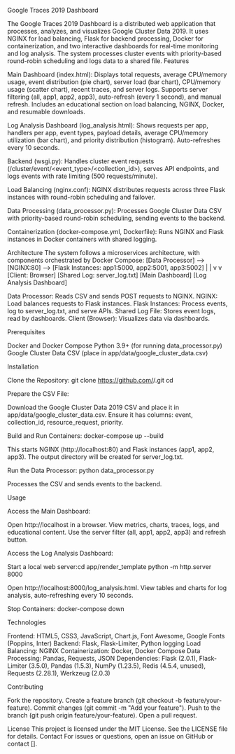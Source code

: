 Google Traces 2019 Dashboard

The Google Traces 2019 Dashboard is a distributed web application that processes, analyzes, and visualizes Google Cluster Data 2019. It uses NGINX for load balancing, Flask for backend processing, Docker for containerization, and two interactive dashboards for real-time monitoring and log analysis. The system processes cluster events with priority-based round-robin scheduling and logs data to a shared file.
Features

Main Dashboard (index.html):
Displays total requests, average CPU/memory usage, event distribution (pie chart), server load (bar chart), CPU/memory usage (scatter chart), recent traces, and server logs.
Supports server filtering (all, app1, app2, app3), auto-refresh (every 1 second), and manual refresh.
Includes an educational section on load balancing, NGINX, Docker, and resumable downloads.


Log Analysis Dashboard (log_analysis.html):
Shows requests per app, handlers per app, event types, payload details, average CPU/memory utilization (bar chart), and priority distribution (histogram).
Auto-refreshes every 10 seconds.


Backend (wsgi.py):
Handles cluster event requests (/cluster/event/<event_type>/<collection_id>), serves API endpoints, and logs events with rate limiting (500 requests/minute).


Load Balancing (nginx.conf):
NGINX distributes requests across three Flask instances with round-robin scheduling and failover.


Data Processing (data_processor.py):
Processes Google Cluster Data CSV with priority-based round-robin scheduling, sending events to the backend.


Containerization (docker-compose.yml, Dockerfile):
Runs NGINX and Flask instances in Docker containers with shared logging.



Architecture
The system follows a microservices architecture, with components orchestrated by Docker Compose:
[Data Processor] --> [NGINX:80] --> [Flask Instances: app1:5000, app2:5001, app3:5002]
                        |                    |
                        v                    v
                 [Client: Browser]    [Shared Log: server_log.txt]
                 [Main Dashboard]     [Log Analysis Dashboard]


Data Processor: Reads CSV and sends POST requests to NGINX.
NGINX: Load balances requests to Flask instances.
Flask Instances: Process events, log to server_log.txt, and serve APIs.
Shared Log File: Stores event logs, read by dashboards.
Client (Browser): Visualizes data via dashboards.

Prerequisites

Docker and Docker Compose
Python 3.9+ (for running data_processor.py)
Google Cluster Data CSV (place in app/data/google_cluster_data.csv)

Installation

Clone the Repository:
git clone https://github.com/<your-username>/<your-repo>.git
cd <your-repo>


Prepare the CSV File:

Download the Google Cluster Data 2019 CSV and place it in app/data/google_cluster_data.csv.
Ensure it has columns: event, collection_id, resource_request, priority.


Build and Run Containers:
docker-compose up --build


This starts NGINX (http://localhost:80) and Flask instances (app1, app2, app3).
The output directory will be created for server_log.txt.


Run the Data Processor:
python data_processor.py


Processes the CSV and sends events to the backend.



Usage

Access the Main Dashboard:

Open http://localhost in a browser.
View metrics, charts, traces, logs, and educational content.
Use the server filter (all, app1, app2, app3) and refresh button.


Access the Log Analysis Dashboard:

Start a local web server:cd app/render_template
python -m http.server 8000


Open http://localhost:8000/log_analysis.html.
View tables and charts for log analysis, auto-refreshing every 10 seconds.


Stop Containers:
docker-compose down





Technologies

Frontend: HTML5, CSS3, JavaScript, Chart.js, Font Awesome, Google Fonts (Poppins, Inter)
Backend: Flask, Flask-Limiter, Python logging
Load Balancing: NGINX
Containerization: Docker, Docker Compose
Data Processing: Pandas, Requests, JSON
Dependencies: Flask (2.0.1), Flask-Limiter (3.5.0), Pandas (1.5.3), NumPy (1.23.5), Redis (4.5.4, unused), Requests (2.28.1), Werkzeug (2.0.3)

Contributing

Fork the repository.
Create a feature branch (git checkout -b feature/your-feature).
Commit changes (git commit -m "Add your feature").
Push to the branch (git push origin feature/your-feature).
Open a pull request.

License
This project is licensed under the MIT License. See the LICENSE file for details.
Contact
For issues or questions, open an issue on GitHub or contact [].
